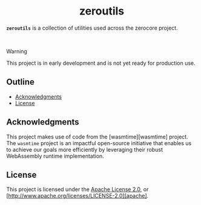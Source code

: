 <div align="center">
  <!-- <a href="https://github.com/zerocore-ai/zeroutils" target="_blank">
    <img src="https://raw.githubusercontent.com/zerocore-ai/zeroutils/main/assets/a_logo.png" alt="zeroutils Logo" width="100"></img>
  </a> -->

  <h1 align="center">zeroutils</h1>

  <!-- <p>
    <a href="https://crates.io/crates/zeroutils">
      <img src="https://img.shields.io/crates/v/zeroutils?label=crates" alt="Crate">
    </a>
    <a href="https://codecov.io/gh/zerocore-ai/zeroutils">
      <img src="https://codecov.io/gh/zerocore-ai/zeroutils/branch/main/graph/badge.svg?token=SOMETOKEN" alt="Code Coverage"/>
    </a>
    <a href="https://github.com/zerocore-ai/zeroutils/actions?query=">
      <img src="https://github.com/zerocore-ai/zeroutils/actions/workflows/tests_and_checks.yml/badge.svg" alt="Build Status">
    </a>
    <a href="https://github.com/zerocore-ai/zeroutils/blob/main/LICENSE">
      <img src="https://img.shields.io/badge/License-Apache%202.0-blue.svg" alt="License">
    </a>
    <a href="https://docs.rs/zeroutils">
      <img src="https://img.shields.io/static/v1?label=Docs&message=docs.rs&color=blue" alt="Docs">
    </a>
  </p> -->
</div>

**`zeroutils`** is a collection of utilities used across the zerocore project.

</br>

> [!WARNING]
> This project is in early development and is not yet ready for production use.

##

## Outline

- [Acknowledgments](#acknowledgments)
- [License](#license)

## Acknowledgments

This project makes use of code from the [wasmtime][wasmtime] project. The `wasmtime` project is an impactful open-source initiative that enables us to achieve our goals more efficiently by leveraging their robust WebAssembly runtime implementation.

## License

This project is licensed under the [Apache License 2.0](./LICENSE), or
[http://www.apache.org/licenses/LICENSE-2.0][apache].

[apache]: https://www.apache.org/licenses/LICENSE-2.0
